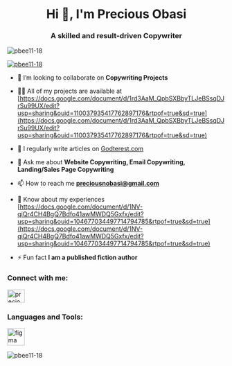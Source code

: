 <h1 align="center">Hi 👋, I'm Precious Obasi</h1>
<h3 align="center">A skilled and result-driven Copywriter</h3>

<p align="left"> <img src="https://komarev.com/ghpvc/?username=pbee11-18&label=Profile%20views&color=0e75b6&style=flat" alt="pbee11-18" /> </p>

<p align="left"> <a href="https://github.com/ryo-ma/github-profile-trophy"><img src="https://github-profile-trophy.vercel.app/?username=pbee11-18" alt="pbee11-18" /></a> </p>

- 👯 I’m looking to collaborate on **Copywriting Projects**

- 👨‍💻 All of my projects are available at [https://docs.google.com/document/d/1rd3AaM_QpbSXBbyTLJeBSsqDJrSu99UX/edit?usp=sharing&ouid=110037935417762897176&rtpof=true&sd=true](https://docs.google.com/document/d/1rd3AaM_QpbSXBbyTLJeBSsqDJrSu99UX/edit?usp=sharing&ouid=110037935417762897176&rtpof=true&sd=true)

- 📝 I regularly write articles on [Godterest.com](Godterest.com)

- 💬 Ask me about **Website Copywriting, Email Copywriting, Landing/Sales Page Copywriting**

- 📫 How to reach me **preciousnobasi@gmail.com**

- 📄 Know about my experiences [https://docs.google.com/document/d/1NV-qiQr4CH4BgQ7Bdfo41awMWDQ5Gxfx/edit?usp=sharing&ouid=104677034497714794785&rtpof=true&sd=true](https://docs.google.com/document/d/1NV-qiQr4CH4BgQ7Bdfo41awMWDQ5Gxfx/edit?usp=sharing&ouid=104677034497714794785&rtpof=true&sd=true)

- ⚡ Fun fact **I am a published fiction author**

<h3 align="left">Connect with me:</h3>
<p align="left">
<a href="https://linkedin.com/in/precious obasi" target="blank"><img align="center" src="https://raw.githubusercontent.com/rahuldkjain/github-profile-readme-generator/master/src/images/icons/Social/linked-in-alt.svg" alt="precious obasi" height="30" width="40" /></a>
</p>

<h3 align="left">Languages and Tools:</h3>
<p align="left"> <a href="https://www.figma.com/" target="_blank" rel="noreferrer"> <img src="https://www.vectorlogo.zone/logos/figma/figma-icon.svg" alt="figma" width="40" height="40"/> </a> </p>

<p><img align="center" src="https://github-readme-stats.vercel.app/api/top-langs?username=pbee11-18&show_icons=true&locale=en&layout=compact" alt="pbee11-18" /></p>

